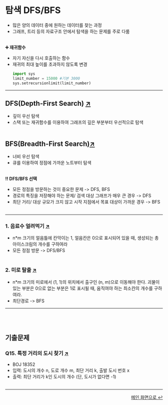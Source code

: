 # 탐색 DFS/BFS
- 많은 양의 데이터 중에 원하는 데이터를 찾는 과정
- 그래프, 트리 등의 자료구조 안에서 탐색을 하는 문제를 주로 다룸
<br></br>  

**➕ 재귀함수**
- 자기 자신을 다시 호출하는 함수
- 재귀의 최대 높이를 초과하지 않도록 변경
  ```python
  import sys
  limit_number = 15000 #기본 3000
  sys.setrecursionlimit(limit_number)
  ```
---
## DFS(Depth-First Search) [↗](https://github.com/100g-dev/Coding_Test/blob/main/Search/dfs.py)
- 깊이 우선 탐색
- 스택 또는 재귀함수를 이용하여 그래프의 깊은 부분부터 우선적으로 탐색
<br></br>  

## BFS(Breadth-First Search)[↗](https://github.com/100g-dev/Coding_Test/blob/main/Search/bfs.py)
- 너비 우선 탐색
- 큐를 이용하여 정점에 가까운 노트부터 탐색
<br></br>

**‼️ DFS/BFS 선택**
- 모든 정점을 방문하는 것이 중요한 문제 -> DFS, BFS
- 경로의 특징을 저장해야 하는 문제/ 검색 대상 그래프가 매우 큰 경우 -> DFS
- 최단 거리/ 대상 규모가 크지 않고 시작 지점에서 목표 대상이 가까운 경우 -> BFS 
<br></br>
---
### 1. 음료수 얼려먹기 [↗](https://github.com/100g-dev/Coding_Test/blob/main/Search/ice.py)
- n*m 크기의 얼음틀에 칸막이는 1, 얼음칸은 0으로 표시되어 있을 때, 생성되는 총 아이스크림의 개수를 구하여라
- 모든 정점 방문 -> DFS/BFS
<br></br>  

### 2. 미로 탈출 [↗](https://github.com/100g-dev/Coding_Test/blob/main/Search/maze.py)
- n*m 크기의 미로에서 (1, 1)의 위치에서 출구인 (n, m)으로 이동해야 한다. 괴물이 있는 부분은 0으로 없는 부분은 1로 표시될 때, 움직여야 하는 최소칸의 개수를 구하여라.
- 최단경로 -> BFS
---
<br></br>
## 기출문제

### Q15. 특정 거리의 도시 찾기 [↗](https://github.com/100g-dev/Coding_Test/blob/main/Search/q15.py)
- BOJ 18352
- 입력: 도시의 개수 n, 도로 개수 m, 최단 거리 k, 출발 도시 번호 x
- 출력: 최단 거리가 k인 도시의 개수 (단, 도시가 없다면 -1)
<br></br>
---

<div align="right"><a href="https://github.com/100g-dev/Coding_Test">메인 화면으로 ↩</a></div>
